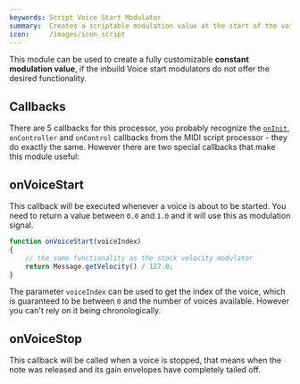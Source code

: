 ```yaml
---
keywords: Script Voice Start Modulator
summary:  Creates a scriptable modulation value at the start of the voice.
icon:     /images/icon_script
---
```


This module can be used to create a fully customizable **constant modulation value**, if the inbuild Voice start modulators do not offer the desired functionality.

## Callbacks

There are 5 callbacks for this processor, you probably recognize the [`onInit`](/hise-modules/midi-processors/list/script-processor#oninit), `onController` and `onControl` callbacks from the MIDI script processor - they do exactly the same. However there are two special callbacks that make this module useful:

## onVoiceStart

This callback will be executed whenever a voice is about to be started. You need to return a value between `0.0` and `1.0` and it will use this as modulation signal.

```javascript
function onVoiceStart(voiceIndex)
{
    // the same functionality as the stock velocity modulator
    return Message.getVelocity() / 127.0;
}
```

The parameter `voiceIndex` can be used to get the index of the voice, which is guaranteed to be between `0` and the number of voices available. However you can't rely on it being chronologically.

## onVoiceStop

This callback will be called when a voice is stopped, that means when the note was released and its gain envelopes have completely tailed off.